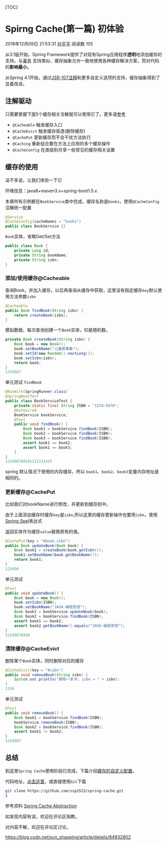 [TOC]



# Spirng Cache(第一篇) 初体验

2018年12月09日 21:53:31 [孙平平](https://me.csdn.net/sun_shaoping) 阅读数 105 

从3.1版开始，Spring Framework提供了对现有Spring应用程序**透明**地添加缓存的支持。与[事务](https://docs.spring.io/spring/docs/5.0.11.RELEASE/spring-framework-reference/data-access.html#transaction) 支持类似，缓存抽象允许一致地使用各种缓存解决方案，而对代码的**影响最小**。

从Spring 4.1开始，通过[JSR-107注释](https://docs.spring.io/spring/docs/5.0.11.RELEASE/spring-framework-reference/integration.html#cache-jsr-107)和更多自定义选项的支持，缓存抽象得到了显着改进。



## 注解驱动

只需要掌握下面5个缓存相关注解就可以使用它了。更多请[参考](https://docs.spring.io/spring/docs/5.0.11.RELEASE/spring-framework-reference/integration.html#cache-annotations)

- `@Cacheable` 触发缓存入口
- `@CacheEvict` 触发缓存驱逐(删除缓存)
- `@CachePut` 更新缓存而不会干扰方法执行
- `@Caching` 重新组合要在方法上应用的多个缓存操作
- `@CacheConfig` 在类级别共享一些常见的缓存相关设置

## 缓存的使用

话不多说，让我们体验一下它

环境信息：java8+maven3.x+spring-boot1.5.x

本章所有示例都在`BookService`类中完成，缓存名称是`books`，使用`@CacheConfig`注解统一配置

```java
@Service
@CacheConfig(cacheNames = "books")
public class BookService {}
```

`Book`实体，省略Get/Set方法

```java
public class Book {
    private Long id;
    private String bookName;
    private String isbn;
}
```

### 添加/使用缓存@Cacheable

查询Book，并加入缓存，以后再查询从缓存中获取，这里没有指定缓存`key`默认使用方法参数`isbn`

```java
@Cacheable
public Book findBook(String isbn) {
    return createBook(isbn);
} 
```

模拟数据，每次查询创建一个`Book`实体，ID是随机数。

```java
private Book createBook(String isbn) {
    Book book = new Book();
    book.setBookName("儿童故事集");
    book.setId(new Random().nextLong());
    book.setIsbn(isbn);
    return book;
}
1234567
```

单元测试 `findBook`

```java
@RunWith(SpringRunner.class)
@SpringBootTest
public class BookServiceTest {
    private static final String ISBN = "1234-5678";
    @Autowired
    BookService bookService;
    @Test
    public void findBook() {
        Book book1 = bookService.findBook(ISBN);
        Book book2 = bookService.findBook(ISBN);
        Book book3 = bookService.findBook(ISBN);
        assert book1 == book2;
        assert book1 == book3;
    }
}
123456789101112131415
```

spring 默认情况下使用的内存缓存，所以 `book1`、`book2`、`book3`变量内存地址是相同的。

### 更新缓存@CachePut

比如我们对bookName进行修改，并更新到缓存到中。

由于上面添加缓存时缓存`key`是`isbn`,所以这里的缓存更新操作也要用`isbn`，使用[Spring Spel](https://docs.spring.io/spring/docs/5.1.3.RELEASE/spring-framework-reference/core.html#expressions)表达式

返回实体作为缓存`value`替换原有的值。

```java
@CachePut(key = "#book.isbn")
public Book updateBook(Book book) {
    Book book1 = createBook(book.getIsbn());
    book1.setBookName(book.getBookName());
    return book1;
}
123456
```

单元测试

```java
@Test
public void updateBook() {
    Book book = new Book();
    book.setIsbn(ISBN);
    book.setBookName("JAVA-编程思想");
    Book book1 = bookService.updateBook(book);
    Book book2 = bookService.findBook(ISBN);
    assert book1 == book2;
    assert book2.getBookName().equals("JAVA-编程思想");
}
12345678910
```

### 清除缓存@CacheEvict

删除某个`Book`实体，同时删除对应的缓存

```java
@CacheEvict(key = "#isbn")
public void removeBook(String isbn) {
    System.out.println("删除一本书: isbn = " + isbn);
}
1234
```

单元测试

```java
@Test
public void removeBook() {
    Book book1 = bookService.findBook(ISBN);
    bookService.removeBook(ISBN);
    Book book2 = bookService.findBook(ISBN);
    assert book1 != book2;
}
1234567
```

## 总结

到这里`Spring Cache`使用阶段已完成，下篇介绍[缓存的自定义配置](https://blog.csdn.net/sun_shaoping/article/details/84932879)。

代码地址，[点击这里](https://github.com/ssp1523/spring-cache)，或直接使用`Git`下载

```sh
git clone https://github.com/ssp1523/spring-cache.git
1
```

参考资料 [Spring Cache Abstraction](https://docs.spring.io/spring/docs/5.1.3.RELEASE/spring-framework-reference/integration.html#cache)

如发现内容有误，欢迎在评论区指教。

对内容不解，欢迎在评论区讨论。





<https://blog.csdn.net/sun_shaoping/article/details/84932802>